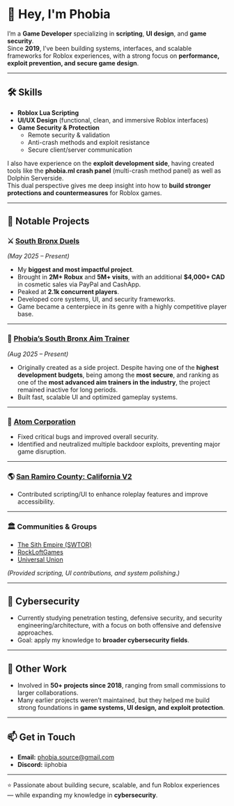 # 👋 Hey, I'm Phobia

I’m a **Game Developer** specializing in **scripting**, **UI design**, and **game security**.  
Since **2019**, I’ve been building systems, interfaces, and scalable frameworks for Roblox experiences, with a strong focus on **performance, exploit prevention, and secure game design**.  

---

## 🛠️ Skills
- **Roblox Lua Scripting**
- **UI/UX Design** (functional, clean, and immersive Roblox interfaces)  
- **Game Security & Protection**
  - Remote security & validation  
  - Anti-crash methods and exploit resistance  
  - Secure client/server communication  

I also have experience on the **exploit development side**, having created tools like the **phobia.ml crash panel** (multi-crash method panel) as well as Dolphin Serverside.  
This dual perspective gives me deep insight into how to **build stronger protections and countermeasures** for Roblox games.

---

## 🚀 Notable Projects

### ⚔️ [South Bronx Duels](https://www.roblox.com/games/131723649852317/BACK-South-Bronx-Duels)  
*(May 2025 – Present)*  
- My **biggest and most impactful project**.
- Brought in **2M+ Robux** and **5M+ visits**, with an additional **$4,000+ CAD** in cosmetic sales via PayPal and CashApp. 
- Peaked at **2.1k concurrent players**. 
- Developed core systems, UI, and security frameworks.
- Game became a centerpiece in its genre with a highly competitive player base.

---

### 🎯 [Phobia’s South Bronx Aim Trainer](https://www.roblox.com/games/109213462978206/NEW-Phobias-South-Bronx-Aim-Trainer)  
*(Aug 2025 – Present)*  
- Originally created as a side project. Despite having one of the **highest development budgets**, being among the **most secure**, and ranking as one of the **most advanced aim trainers in the industry**, the project remained inactive for long periods.  
- Built fast, scalable UI and optimized gameplay systems.  

---

### 🏢 [Atom Corporation](https://www.roblox.com/communities/33489890/Atom-Corporation#!/about)  
- Fixed critical bugs and improved overall security.  
- Identified and neutralized multiple backdoor exploits, preventing major game disruption.

---

### 🌎 [San Ramiro County: California V2](https://www.roblox.com/games/9292081874/LIVE-SRC-San-Ramiro-County-California-V2)  
- Contributed scripting/UI to enhance roleplay features and improve accessibility.  

---

### 🏛️ Communities & Groups
- [The Sith Empire (SWTOR)](https://www.roblox.com/communities/4207111/The-Sith-Empire-SWTOR#!/about)  
- [RockLoftGames](https://www.roblox.com/communities/7836491/RockLoftGames#!/about)  
- [Universal Union](https://www.roblox.com/communities/9273457/Universal-Union#!/about)  

*(Provided scripting, UI contributions, and system polishing.)*

---

## 🔐 Cybersecurity
- Currently studying penetration testing, defensive security, and security engineering/architecture, with a focus on both offensive and defensive approaches.
- Goal: apply my knowledge to **broader cybersecurity fields**.  

---

## 📂 Other Work
- Involved in **50+ projects since 2018**, ranging from small commissions to larger collaborations.  
- Many earlier projects weren’t maintained, but they helped me build strong foundations in **game systems, UI design, and exploit protection**.

---

## 📫 Get in Touch
- **Email:** phobia.source@gmail.com
- **Discord:** iiphobia

---
⭐ Passionate about building secure, scalable, and fun Roblox experiences — while expanding my knowledge in **cybersecurity**.

